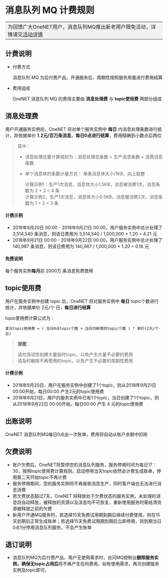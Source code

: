 # 消息队列 MQ 计费规则

<table><tr><td bgcolor=#F2F2F2>
为回馈广大OneNET用户，消息队列MQ推出新老用户限免活动，详情请见<a href="https://open.iot.10086.cn/iotbox/information/detail?id=332">活动详情</a>
</tr></td></table>

## 计费说明
- 付费方式

    消息队列 MQ 为后付费产品，开通服务后，周期性按照服务用量进行费用结算

- 费用组成

    OneNET 消息队列 MQ 的费用主要由 **消息处理费** 与 **topic使用费** 两部分组成

## 消息处理费

用户开通服务实例后，OneNET 将对单个服务实例中 **每日** 内消息处理条数进行统计，并依据单价 **1.2元/百万条消息**，**每日0点进行结算**，费用精确到小数点后两位

> 其中：
> - 消息处理总量计算规则为：消息处理总条数 = 生产消息条数 + 消费消息条数   
> 
> - 单个消息体的条数计量方式： 单条消息体大小/1KB，向上取整
>
>     计算示例1：生产1次消息，消息体大小1.5KB，消息被消费1次，消息条数为 2 + 2 = 4 条  
>     计算示例2，生产1次消息，消息体大小0.5KB，消息被消费2次，消息条数为 1 + 2 = 3 条

#### 计费示例

- 2018年9月20日 00:00 - 2018年9月21日 00:00，用户服务实例中总计处理了 3,514,540 条消息，则该日费用为 3,514,540 / 1,000,000 * 1.20 = 4.21 元
- 2018年9月21日 00:00 - 2018年9月22日 00:00，用户服务实例中总计处理了 140,987 条消息，则该日费用为 140,987 / 1,000,000 * 1.20 = 0.16 元

#### 免费说明

每个服务实例**每月**前 2000万 条消息免费使用


## topic使用费

用户在服务实例中创建 topic 后，OneNET 将对服务实例中 **每日** topic个数进行统计，并依据单价 2元/个·日，**每日进行结算**

topic使用费计算公式为：

    某日topic使用费 = ( 当日0点topic个数 + 当日内新增的topic个数 ) * 单价(2元/个·日)

> **提醒**： 
>  
> 请勿测试性创建大量临时topic，以免产生大量不必要的费用  
> 请及时删除不再使用的topic，以免产生不必要的周期性费用


#### 计费示例

- 2018年9月20日，用户在服务实例中创建了1个topic，则从2018年9月21日 00:00开始，每日00:00 产生2元的topic使用费
- 2018年9月21日，用户的服务实例中已有1个topic，当日创建了1个topic，则从2018年9月22日 00:00开始，每日00:00 产生 4 元的topic使用费


## 出账说明

OneNET 消息队列MQ每日0点出一次账单，费用将自动从账户余额中扣除

## 欠费说明
- 账户欠费后，OneNET将暂停您的消息队列服务，服务停用时间为每日17：30，按照topic使用费计算规则，启动停用当天topic依然会计费生成账单，停用第二天开始topic不再计费
- 服务停用期间，您的服务实例将不再接收消息生产，同时客户端也无法进行消息消费
- 若欠费状态超过7天，OneNET 将释放处于欠费状态的服务实例，未处理的消息将自动释放，被释放的资源以及消息均不可恢复，重新使用服务时需结清资源被释放之前的欠费
- 新用户开通MQ服务时，若选择15天免费试用期到期后继续付费使用，则在15天到期后正常生成账单；若选择15天免费试用期到期后立即停用，则到期当日0点1分停用消息队列服务，不会产生账单


## 退订说明
- 消息队列MQ为后付费产品，用户无使用需求时，访问MQ控制台**删除服务实例，确保无topic占用后**将不再产生任何费用，如有使用需求，再次创建服务实例及topic即可。